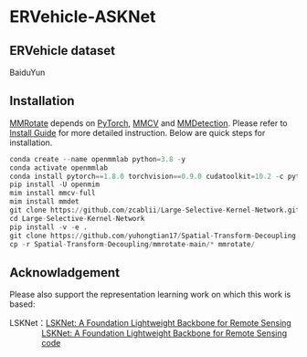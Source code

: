 # ERVehicle-ASKNet
## ERVehicle dataset
BaiduYun
## Installation
[MMRotate](https://github.com/open-mmlab/mmrotate) depends on [PyTorch](https://pytorch.org/), [MMCV](https://github.com/open-mmlab/mmcv) and [MMDetection](https://github.com/open-mmlab/mmdetection). Please refer to [Install Guide](https://mmrotate.readthedocs.io/en/latest/install.html) for more detailed instruction. Below are quick steps for installation.

```python
conda create --name openmmlab python=3.8 -y
conda activate openmmlab
conda install pytorch==1.8.0 torchvision==0.9.0 cudatoolkit=10.2 -c pytorch
pip install -U openmim
mim install mmcv-full
mim install mmdet
git clone https://github.com/zcablii/Large-Selective-Kernel-Network.git
cd Large-Selective-Kernel-Network
pip install -v -e .
git clone https://github.com/yuhongtian17/Spatial-Transform-Decoupling.git
cp -r Spatial-Transform-Decoupling/mmrotate-main/* mmrotate/
```

## Acknowladgement
Please also support the representation learning work on which this work is based:

LSKNet：[LSKNet: A Foundation Lightweight Backbone for Remote Sensing](https://doi.org/10.1007/s11263-024-02247-9)  
        &emsp;&emsp;&emsp;&emsp;[LSKNet: A Foundation Lightweight Backbone for Remote Sensing](https://openaccess.thecvf.com/content/ICCV2023/papers/Li_Large_Selective_Kernel_Network_for_Remote_Sensing_Object_Detection_ICCV_2023_paper.pdf)  
        &emsp;&emsp;&emsp;&emsp;[code](https://github.com/zcablii/LSKNet)
